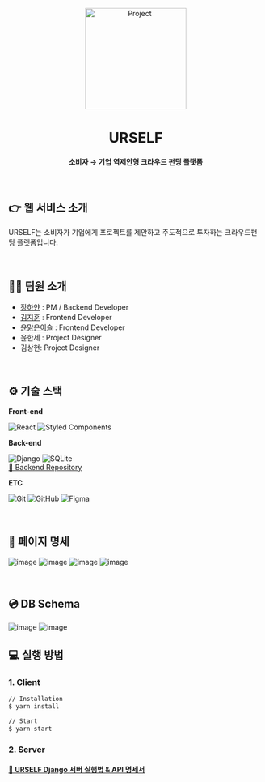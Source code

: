 <div align="center">
  <br />
  <img src="https://user-images.githubusercontent.com/76525368/130356362-40bacbb3-aed1-471c-b8e5-13c1d1b98bdd.png" alt="Project" height="200px" />
  <br />
  <h1>URSELF</h1>
  <h4>소비자 → 기업 역제안형 크라우드 펀딩 플랫폼</h4>
  <br />
</div>

## 👉 웹 서비스 소개
URSELF는 소비자가 기업에게 프로젝트를 제안하고 주도적으로 투자하는 크라우드펀딩 플랫폼입니다. 

<br />

## 🙋‍♂️ 팀원 소개
- [장하얀](https://github.com/white-jang) : PM / Backend Developer
- [김지훈](https://github.com/Hoonveloper) : Frontend Developer
- [윤맑은이슬](https://github.com/irisdew) : Frontend Developer
- 윤한세 : Project Designer
- 김상현: Project Designer

<br />

## ⚙ 기술 스택

**Front-end**

![React](https://img.shields.io/badge/react-%2320232a.svg?style=for-the-badge&logo=react&logoColor=%2361DAFB) 
![Styled Components](https://img.shields.io/badge/styled--components-DB7093?style=for-the-badge&logo=styled-components&logoColor=white)

**Back-end** 

![Django](https://img.shields.io/badge/django-%23092E20.svg?style=for-the-badge&logo=django&logoColor=white)
![SQLite](https://img.shields.io/badge/sqlite-%2307405e.svg?style=for-the-badge&logo=sqlite&logoColor=white)
<br/>
[🔗 Backend Repository](https://github.com/OUR-SELF/URSELF-BACKEND) 

**ETC**

![Git](https://img.shields.io/badge/git-%23F05033.svg?style=for-the-badge&logo=git&logoColor=white)
![GitHub](https://img.shields.io/badge/github-%23121011.svg?style=for-the-badge&logo=github&logoColor=white)
![Figma](https://img.shields.io/badge/figma-%23F24E1E.svg?style=for-the-badge&logo=figma&logoColor=white)

<br />

## 📄 페이지 명세
![image](https://user-images.githubusercontent.com/76525368/130356751-f5acfe91-76bd-4ca2-ab12-d9ada7b9114e.png)
![image](https://user-images.githubusercontent.com/76525368/130356766-51f8b49c-9553-4b8f-a6ca-0ea46238a7b5.png)
![image](https://user-images.githubusercontent.com/76525368/130356867-aa664c06-1c2e-47ff-a375-071f747b5a78.png)
![image](https://user-images.githubusercontent.com/76525368/130356823-90956575-beb6-48c2-992e-ae4959de5678.png)

<br />

## 💿 DB Schema
![image](https://user-images.githubusercontent.com/76525368/130357383-bdedb866-627e-4e44-b543-703dbb585145.png)
![image](https://user-images.githubusercontent.com/76525368/130357630-cc739420-4465-4421-bdd0-8500acd9b7ed.png)


## 💻 실행 방법

### 1. Client

```bash
// Installation
$ yarn install

// Start
$ yarn start
```

### 2. Server

#### [🔗 URSELF Django 서버 실행법 & API 명세서](https://docs.google.com/document/d/1lyAXc27KcUv14-ucp2EYbG7QWYA24h27-gBuacgT3Ns/edit#) 

<br/>
